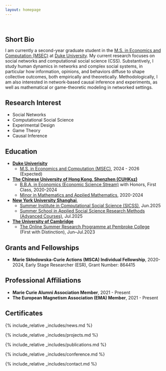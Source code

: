 ```yaml
---
layout: homepage
---
```


<h1 id="about-me"></h1>

<h2 style="margin: 60px 0px 10px;">Short Bio</h2>

I am currently a second-year graduate student in the [M.S. in Economics and Computation (MSEC)](https://econ.duke.edu/masters-programs/degree-programs/msec) at [Duke University](https://duke.edu/). My current research focuses on social networks and computational social science (CSS). Substantively, I study human dynamics in networks and complex social systems, in particular how information, opinions, and behaviors diffuse to shape collective outcomes, both empirically and theoretically. Methodologically, I am also interested in network-based causal inference and experiments, as well as mathematical or game-theoretic modeling in networked settings. 

## Research Interest

- Social Networks
- Computational Social Science
- Experimental Design
- Game Theory
- Causal Inference

## Education
- [**Duke Univerisity**](https://duke.edu/)
  - [M.S. in Economics and Computation (MSEC)](https://econ.duke.edu/masters-programs/degree-programs/msec), 2024 - 2026 (Expected)
- [**The Chinese University of Hong Kong, Shenzhen (CUHKsz)**](https://www.cuhk.edu.cn/en)
  - [B.B.A. in Economics (Economic Science Stream)](https://sme.cuhk.edu.cn/en/page/43) with Honors, First Class, 2020-2024
  - [Minor in Mathematics and Applied Mathematics](https://registry.cuhk.edu.cn/en/page/243), 2020-2024
- [**New York University Shanghai**](https://shanghai.nyu.edu/), 
  - [Summer Institute in Computational Social Science (SICSS)](https://sicss.io/2025/nyu-shanghai/), Jun.2025
  - [Summer School in Applied Social Science Research Methods (Advanced Courses)](https://caser.shanghai.nyu.edu/training/2025-summer-school-methods/), Jul.2025
- [**The University of Cambridge**](https://www.cam.ac.uk/)
  - [The Online Summer Research Programme at Pembroke College](https://www.pem.cam.ac.uk/international-programmes/online-summer-research-programme) (First with Distinction), Jun–Jul.2023


## Grants and Fellowships
- **Marie Skłodowska-Curie Actions (MSCA) Individual Fellowship**, 2020-2024, Early Stage Researcher (ESR), Grant Number: 864415

## Professional Affiliations
- **Marie Curie Alumni Association Member**, 2021 - Present
- **The European Magnetism Association (EMA) Member**, 2021 - Present

## Certificates

<div data-iframe-width="150" data-iframe-height="270" data-share-badge-id="343635de-7d0f-43ea-922d-432566a4b1e5" data-share-badge-host="https://www.credly.com"></div><script type="text/javascript" async src="//cdn.credly.com/assets/utilities/embed.js"></script>

{% include_relative _includes/news.md %}

{% include_relative _includes/projects.md %}

{% include_relative _includes/publications.md %}

{% include_relative _includes/conference.md %}

{% include_relative _includes/contact.md %}
